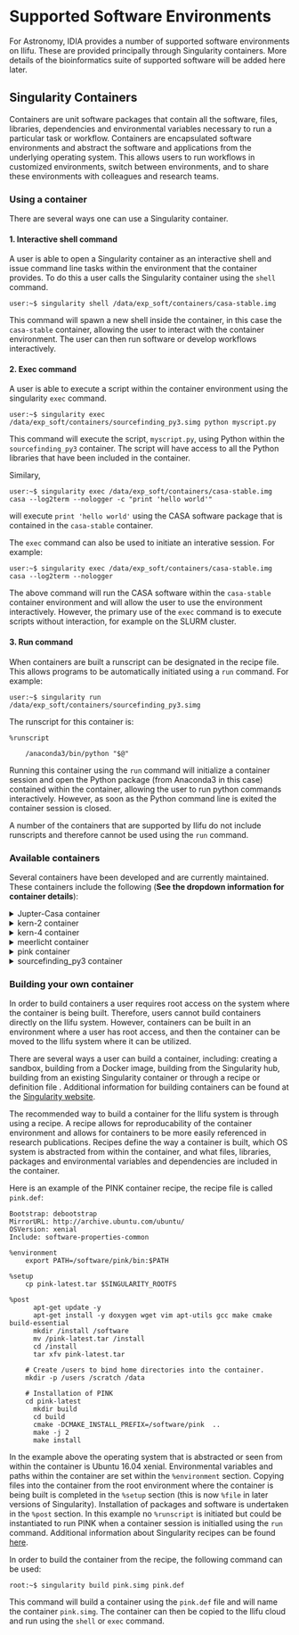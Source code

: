 # Supported Software Environments

For Astronomy, IDIA provides a number of supported software environments on Ilifu. These are provided principally through Singularity containers. More details of the bioinformatics suite of supported software will be added here later.

## Singularity Containers

Containers are unit software packages that contain all the software, files, libraries, dependencies and environmental variables necessary to run a particular task or workflow. Containers are encapsulated software environments and abstract the software and applications from the underlying operating system. This allows users to run workflows in customized environments, switch between environments, and to share these environments with colleagues and research teams.

### Using a container

There are several ways one can use a Singularity container.

#### 1. Interactive shell command

A user is able to open a Singularity container as an interactive shell and issue command line tasks within the environment that the container provides. To do this a user calls the Singularity container using the `shell` command. 

    user:~$ singularity shell /data/exp_soft/containers/casa-stable.img

This command will spawn a new shell inside the container, in this case the `casa-stable` container, allowing the user to interact with the container environment. The user can then run software or develop workflows interactively.

#### 2. Exec command

A user is able to execute a script within the container environment using the singularity `exec` command.

    user:~$ singularity exec /data/exp_soft/containers/sourcefinding_py3.simg python myscript.py

This command will execute the script, `myscript.py`, using Python within the `sourcefinding_py3` container. The script will have access to all the Python libraries that have been included in the container.

Similary,

    user:~$ singularity exec /data/exp_soft/containers/casa-stable.img casa --log2term --nologger -c "print 'hello world'"

will execute `print 'hello world'` using the CASA software package that is contained in the `casa-stable` container.

The `exec` command can also be used to initiate an interative session. For example:

    user:~$ singularity exec /data/exp_soft/containers/casa-stable.img casa --log2term --nologger
    
The above command will run the CASA software within the `casa-stable` container environment and will allow the user to use the environment interactively. However, the primary use of the `exec` command is to execute scripts without interaction, for example on the SLURM cluster.

#### 3. Run command

When containers are built a runscript can be designated in the recipe file. This allows programs to be automatically initiated using a `run` command. For example:

    user:~$ singularity run /data/exp_soft/containers/sourcefinding_py3.simg
    
The runscript for this container is:

    %runscript

        /anaconda3/bin/python "$@"

Running this container using the `run` command will initialize a container session and open the Python package (from Anaconda3 in this case) contained within the container, allowing the user to run python commands interactively. However, as soon as the Python command line is exited the container session is closed.

A number of the containers that are supported by Ilifu do not include runscripts and therefore cannot be used using the `run` command.

### Available containers

Several containers have been developed and are currently maintained. These containers include the following (**See the dropdown information for container details**):

<details>
<summary>Jupter-Casa container</summary>

| Name                     | Recipe File            | URL                                                   | OSVesion |
|--------------------------|------------------------|-------------------------------------------------------|----------|
| jupyter-casa-latest.simg | jupyter-casa-build.def | idia-container-casakernel/jupyter-casa-build.def      | xenial   |

| Packages & Libraries           |                    |                            | Python Libraries  |
|--------------------------------|--------------------|----------------------------|-------------------|
| ant                            | libcfitsio3-dev    | libsqlite3-0               | foolscap          |
| antlr                          | libdbus-1-dev      | libsqlite3-dev             | matplotlib        |
| apt-utils                      | libdbus-c++-1-0v5  | libwcs5                    | nose              |
| ASAP                           | libdbus-c++-dev    | libxerces-c-dev            | numpy             |
| bison                          | libdbus-cpp-dev    | libxerces-c3.1             | scipy             |
| CasaCORE                       | libdbus-glib-1-2   | libxml2-dev                |                   |
| cmake                          | libdbusmenu-glib4  | libxslt1-dev               |                   |
| dbus-x11                       | libeigen3-dev      | libxslt1.1                 |                   |
| doxygen                        | libfftw3-dev       | pgplot5                    |                   |
| flex                           | libfftw3-dev       | python-dbus                |                   |
| g++-6                          | libfftw3-doc       | python-dev                 |                   |
| gcc-6                          | libfftw3-double3   | python-foolscap            |                   |
| GCWrap                         | libfftw3-single3   | python-matplotlib          |                   |
| gfortran                       | libgsl-dev         | python-nose                |                   |
| ipython                        | libgsl2            | python-numpy               |                   |
| juptyer                        | libhdf5-serial-dev | python-numpy-dev           |                   |
| libantlr-dev                   | libjdom1-java      | python-pip                 |                   |
| libantlr-java                  | libjfreechart-java | python-scipy               |                   |
| libblas-dev                    | liblapack-dev      | python2.7                  |                   |
| libboost-all-dev               | liblapack3         | qt4-dev-tools              |                   |
| libboost-dev                   | liblapacke         | refits                     |                   |
| libboost-filesystem-dev        | liblapacke-dev     | scons                      |                   |
| libboost-filesystem1.58.0      | liblog4cxx-dev     | software-properties-common |                   |
| libboost-program-options-dev   | libncurses5-dev    | sqlite3                    |                   |
| libboost-program-options1.58.0 | libpgsbox-dev      | sqlite3-doc                |                   |
| libboost-python-dev            | libpgsbox-dev      | subversion                 |                   |
| libboost-python1.58.0          | libpgsbox5         | swig                       |                   |
| libboost-regex-dev             | libqt4-dbus        | tix                        |                   |
| libboost-regex1.58.0           | libqt4-dev         | tix-dev                    |                   |
| libboost-serialization-dev     | libqwt-dev         | unzip                      |                   |
| libboost-system-dev            | libqwt5-qt4-dev    | vim                        |                   |
| libboost-system1.58.0          | libqwt6abi1        | wcslib-dev                 |                   |
| libboost-thread-dev            | libreadline-dev    | wget                       |                   |
| libcfitsio2                    | libsakura          | xvfb                       |                   |
</details>

<details>
<summary>kern-2 container</summary>
| Name   | Def file   | URL                            | OSVesion |
|--------|------------|--------------------------------|----------|
| kern-2 | kern-2.def | idia-container-kern/kern-2.def | xenial   |

| Packages & Libraries  |                            |                           | Python Libraries |
|-----------------------|----------------------------|---------------------------|------------------|
| 21cmfast              | libcasasynthesis1          | python-attrdict           | atpy             |
| aips                  | libcommon                  | python-casacore           | psutils          |
| aoflagger             | libdocker                  | python-galsim             | attrdict         |
| aoflagger-dev         | libdppp                    | python-katdal             | casacore         |
| casacore-data         | libdppp-aoflag             | python-katpoint           | galsim           |
| casacore-dev          | libelementresponse         | python-katversion         | katdal           |
| casacore-doc          | liblmwcommon               | python-kittens            | katpoint         |
| casacore-tools        | liblofar-pyparameterset    | python-lofar              | katversion       |
| casalite              | liblofar-pyparmdb          | python-meqtrees-cattery   | kittens          |
| casarest              | liblofar-pystationresponse | python-meqtrees-timba     | lofar            |
| cassbeam              | liblofar-pytools           | python-montblanc          | meqtrees-cattery |
| chgcentre             | liblofarft                 | python-owlcat             | meqtrees-timba   |
| cub-dev               | liblofarstman              | python-presto             | montblanc        |
| dialog                | libmeqtrees-timba0         | python-purr               | owlcat           |
| drive-casa            | libmessagebus              | python-pymoresane         | presto           |
| dspsr                 | libms                      | python-pyxis              | purr             |
| dysco                 | libmslofar                 | python-qwt5-doc           | pymoresane       |
| galsim                | libparmdb                  | python-qwt5-qt4           | pyxis            |
| galsim-dev            | libplc                     | python-rfimasker          | qwt5-doc         |
| galsim0               | libpurify-dev              | python-scatterbrane       | qwt5-qt4         |
| karma                 | libpurify2.0               | python-sourcery           | rfimasker        |
| libaoflagger0         | libpythondppp              | python-tigger             | scatterbrane     |
| libapplcommon         | libsopt-dev                | python-tkp                | sourcery         |
| libawimager2lib       | libsopt2.0                 | python-pip                | tigger           |
| libbbscontrol         | libspdlog-dev              | python-transitions        | tkp              |
| libbbskernel          | libspwcombine              | python3-casacore          | transitions      |
| libblob               | libstationresponse         | python3-transitions       |                  |
| libcasa-casa2         | libtransport               | rpfits                    |                  |
| libcasa-coordinates2  | libwsclean0                | sagecal                   |                  |
| libcasa-derivedmscal2 | lofar-dev                  | sigproc                   |                  |
| libcasa-fits2         | lofar-doc                  | sigpyproc                 |                  |
| libcasa-images2       | meqtrees                   | simfast21                 |                  |
| libcasa-lattices2     | Meqtrees-timba             | simms                     |                  |
| libcasa-meas2         | Montage                    | singularity-container     |                  |
| libcasa-measures2     | msutils                    | stimela                   |                  |
| libcasa-mirlib2       | mt-imager                  | tempo                     |                  |
| libcasa-ms2           | multinest                  | tempo2                    |                  |
| libcasa-msfits2       | obit                       | texlive-fonts-recommended |                  |
| libcasa-python2       | oskar                      | tirific                   |                  |
| libcasa-python3-2     | parseltongue               | tmv-dev                   |                  |
| libcasa-scimath-f2    | presto                     | tmv0                      |                  |
| libcasa-scimath2      | psrcat                     | wsclean                   |                  |
| libcasa-tables2       | psrchive                   | wsclean-dev               |                  |
| libcasasynthesis-dev  | purify                     |                           |                  |
</details>

<details>
<summary>kern-4 container</summary>

| Name  | Def file  | URL                             | OSVesion |
|-------|-----------|---------------------------------|----------|
| kern4 | kern4.def | idia-container-kern-4/kern4.def | bionic   |

| Packages & Libraries |                |                       | Python Libraries |
|----------------------|----------------|-----------------------|------------------|
| 21cmfast             | katdal         | purr                  | numpy            |
| aips                 | karma          | pyfftw                | atpy             |
| astro-tigger         | kittens        | pymonetdb             | scipy            |
| astro-tigger-lsm     | lofar          | pymoresane            | psutil           |
| attrdict             | losoto         | python-typing         | pyfits           |
| bl-sigproc           | meqtrees-timba | pyxis                 | typing           |
| blimpy               | Montage        | PyBDSF                | pywcs            |
| blitz                | msutils        | rfimasker             |                  |
| casalite             | multinest      | rmextract             |                  |
| casarest             | obit           | rpfits                |                  |
| chgcentre            | owlcat         | sagecal               |                  |
| ctypesgen            | parseltongue   | sched                 |                  |
| cub                  | peasoup        | sigpyproc             |                  |
| ddfacet              | polygon2       | simfast21             |                  |
| difmap               | ppgplot        | simms                 |                  |
| drive-casa           | prefactor      | singularity-container |                  |
| dysco galsim         | presto         | tempo                 |                  |
| gbt-seti             | psrcat         | tigger                |                  |
| gsm                  | psrchive       | tirific               |                  |
| heimdall-astero      | psrdada        | turbo-seti            |                  |
</details>
  
<details>
<summary>meerlicht container</summary>
  
| Name      | Def file      | URL                                    | OSVesion |
|-----------|---------------|----------------------------------------|----------|
| meerlicht | meerlicht.def | idia-container-meerlicht/meerlicht.def | xenial   |

| Packages & Libraries |                   |                   | Python Libraries |
|----------------------|-------------------|-------------------|------------------|
| Anaconda             | dgursoy-pyfftw    | psfex             | astropy          |
| anaconda-ephem       | ecpy-watchdog     | rclone            | psycopg2         |
| anaconda-psycopg2    | fitsio            | sextractor        | pyephem          |
| anaconda-pyqt        | gcc               | sip_tpv           | pyqt             |
| apt-utils            | git               | slackclient       |                  |
| astrometry           | libbz2-dev        | sphinx-automodapi |                  |
| astropy-ccdproc      | libcairo2-dev     | swarp             |                  |
| astropy-lmfit        | libjpeg-dev       | swig              |                  |
| astropy-photutils    | libnetpbm10-dev   | vim               |                  |
| atlas                | libplplot-dev     | wcstools          |                  |
| auto-ushlex          | libpng12-dev      | wget              |                  |
| build-essential      | milk              | wwwget            |                  |
| bzip2                | netlib-lapack     | Z0GY              |                  |
| cdsclient            | netpbm            | zip               |                  |
| conda-forge-sphinx   | openastronomy-sep | zlib1g-dev        |                  |
</details>
  
<details>
<summary>pink container</summary>
  
| Name | Def file | URL                          | OSVesion |
|------|----------|------------------------------|----------|
| pink | pink.def | idia-container-pink/pink.def | xenial   |

| Packages & Libraries |         |      | Python Libraries |
|----------------------|---------|------|------------------|
| apt-utils            | doxygen | Pink |                  |
| build-essential      | gcc     | vim  |                  |
| cmake                | make    | wget |                  |
</details>
  
<details>
<summary>sourcefinding_py3 container</summary>

| Name              | Def file                     | URL                                                           | OSVesion |
|-------------------|------------------------------|---------------------------------------------------------------|----------|
| Source Finding P3 | sourcefinding_py3.def        | idia-container-sourcefinding-py3/sourcefinding_py3.def        | xenial   |
| Source Finding P3 | sourcefinding_py3_update.def | idia-container-sourcefinding-py3/sourcefinding_py3_update.def | xenial   |

| Packages & Libraries  |                            |                           | Python Libraries | Python Libraries |
|-----------------------|----------------------------|---------------------------|------------------|------------------|
| 21cmfast              | libcasa-python3-2          | python-casacore           | acor             | pyspark          |
| aips                  | libcasa-scimath-f2         | python-galsim             | aplpy            | pyvo             |
| Anaconda              | libcasa-scimath2           | python-katdal             | astroml          | pyxis            |
| Aegean                | libcasa-tables2            | python-katpoint           | astroML          | qwt5-doc         |
| AGNfitter             | libcasasynthesis-dev       | python-katversion         | astroML_addons   | qwt5-qt4         |
| aoflagger             | libcasasynthesis1          | python-kittens            | astroplan        | regions          |
| aoflagger-dev         | libcommon                  | python-lofar              | astropy          | reproject        |
| Astrometry            | libdocker                  | python-meqtrees-cattery   | astroquery       | rfimasker        |
| casacore-data         | libdppp                    | python-meqtrees-timba     | atpy             | scatterbrane     |
| casacore-dev          | libdppp-aoflag             | python-montblanc          | attrdict         | scikit-image     |
| casacore-doc          | libelementresponse         | python-owlcat             | casacore         | scikit-learn     |
| casacore-tools        | liblmwcommon               | python-presto             | ccdproc          | scikit-plot      |
| casalite              | liblofar-pyparameterset    | python-purr               | configobj        | scipy            |
| casarest              | liblofar-pyparmdb          | python-pymoresane         | corner           | sciserver        |
| cassbeam              | liblofar-pystationresponse | python-pyxis              | docopt           | seaborn          |
| chgcentre             | liblofar-pytools           | python-qwt5-doc           | easydict         | sep              |
| cigale                | liblofarft                 | python-qwt5-qt4           | emcee            | sourcery         |
| cub-dev               | liblofarstman              | python-rfimasker          | galsim           | sourcery         |
| dialog                | libmeqtrees-timba0         | python-scatterbrane       | ginga            | specutils        |
| drive-casa            | libmessagebus              | python-sourcery           | glue             | sqlalchemy       |
| DS9                   | libms                      | python-tigger             | glueviz          | statsmodels      |
| dspsr                 | libmslofar                 | python-tkp                | h5py             | tensorflow       |
| dvipng                | libparmdb                  | python-transitions        | healpy           | theano           |
| dysco                 | libplc                     | python3-casacore          | hips             | tigger           |
| eazy-photoz           | libpurify-dev              | python3-transitions       | Ipykernel        | tkp              |
| emacs                 | libpurify2.0               | python3.6                 | IPython          | tqdm             |
| galfit                | libpythondppp              | qt5-default               | kapteyn          | transitions      |
| galsim                | libsopt-dev                | rpfits                    | katdal           | WCSAxes          |
| galsim-dev            | libsopt2.0                 | sagecal                   | katpoint         |                  |
| galsim0               | libspdlog-dev              | scamp                     | katversion       |                  |
| ginga                 | libspwcombine              | screen                    | keras            |                  |
| GPz                   | libstationresponse         | sed3fit                   | kittens          |                  |
| karma                 | libtransport               | sextractor                | lofar            |                  |
| Java8                 | libwsclean0                | sigproc                   | meqtrees-cattery |                  |
| lftp                  | lofar-dev                  | sigpyproc                 | meqtrees-timba   |                  |
| libaoflagger0         | lofar-doc                  | simfast21                 | montblanc        |                  |
| libapplcommon         | meqtrees                   | simms                     | Mpld3            |                  |
| libawimager2lib       | meqtrees-timba             | singularity-container     | nbconvert        |                  |
| libbbscontrol         | Montage                    | SoFiA                     | nbdime           |                  |
| libbbskernel          | msutils                    | stimela                   | numba            |                  |
| libblob               | mt-imager                  | swarp                     | numpy            |                  |
| libcasa-casa2         | multinest                  | tcsh                      | nway             |                  |
| libcasa-coordinates2  | nano                       | tempo                     | opencv-python    |                  |
| libcasa-derivedmscal2 | obit                       | tempo2                    | owlcat           |                  |
| libcasa-fits2         | oskar                      | texlive-fonts-recommended | pandas           |                  |
| libcasa-images2       | parseltongue               | texlive-latex-extra       | pandas           |                  |
| libcasa-lattices2     | presto                     | tirific                   | photutils        |                  |
| libcasa-meas2         | psrcat                     | tmv-dev                   | presto           |                  |
| libcasa-measures2     | psrchive                   | tmv0                      | purr             |                  |
| libcasa-mirlib2       | PUMA                       | Tractor                   | pydl             |                  |
| libcasa-ms2           | purify                     | wsclean                   | pymoc            |                  |
| libcasa-msfits2       | PyBDSF                     | wsclean-dev               | pymoresane       |                  |
| libcasa-python2       | python-attrdict            |                           | pyregion         |                  |

Packages installed in during the update:

| Packages & Libraries |          |       | Python Libraries | Python Libraries |
|----------------------|----------|-------|------------------|------------------|
| Astromatic           | eog      | PASTA | datalab-client   | pywcsgrid2       |
| Blobcat              | fits2hdf |       | pywcs            | tensorflow       |

</details>

### Building your own container

In order to build containers a user requires root access on the system where the container is being built. Therefore, users cannot build containers directly on the Ilifu system. However, containers can be built in an environment where a user has root access, and then the container can be moved to the Ilifu system where it can be utilized.

There are several ways a user can build a container, including: creating a sandbox, building from a Docker image, building from the Singularity hub, building from an existing Singularity container or through a recipe or definition file . Additional information for building containers can be found at the [Singularity website](https://www.sylabs.io/guides/3.0/user-guide/build_a_container.html#).

The recommended way to build a container for the Ilifu system is through using a recipe. A recipe allows for reproducability of the container environment and allows for containers to be more easily referenced in research publications. Recipes define the way a container is built, which OS system is abstracted from within the container, and what files, libraries, packages and environmental variables and dependencies are included in the container.

Here is an example of the PINK container recipe, the recipe file is called `pink.def`:

    Bootstrap: debootstrap
    MirrorURL: http://archive.ubuntu.com/ubuntu/
    OSVersion: xenial
    Include: software-properties-common
    
    %environment
        export PATH=/software/pink/bin:$PATH
        
    %setup 
        cp pink-latest.tar $SINGULARITY_ROOTFS

    %post 
	      apt-get update -y
	      apt-get install -y doxygen wget vim apt-utils gcc make cmake build-essential
	      mkdir /install /software 
	      mv /pink-latest.tar /install 
	      cd /install 
	      tar xfv pink-latest.tar
	
	    # Create /users to bind home directories into the container.
        mkdir -p /users /scratch /data

	    # Installation of PINK
        cd pink-latest
	      mkdir build
          cd build
          cmake -DCMAKE_INSTALL_PREFIX=/software/pink  ..
          make -j 2
	      make install 

In the example above the operating system that is abstracted or seen from within the container is Ubuntu 16.04 xenial. Environmental variables and paths within the container are set within the `%environment` section. Copying files into the container from the root environment where the container is being built is completed in the `%setup` section (this is now `%file` in later versions of Singularity). Installation of packages and software is undertaken in the `%post` section. In this example no `%runscript` is initiated but could be instantiated to run PINK when a container session is initialled using the `run` command. Additional information about Singularity recipes can be found [here](https://www.sylabs.io/guides/3.0/user-guide/build_a_container.html#building-containers-from-singularity-definition-files).

In order to build the container from the recipe, the following command can be used:

    root:~$ singularity build pink.simg pink.def
    
This command will build a container using the `pink.def` file and will name the container `pink.simg`. The container can then be copied to the Ilifu cloud and run using the `shell` or `exec` command.
